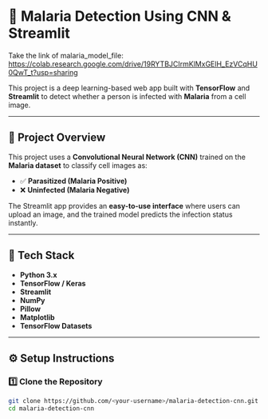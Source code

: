 # 🧠 Malaria Detection Using CNN & Streamlit
Take the link of malaria_model_file: https://colab.research.google.com/drive/19RYTBJCIrmKlMxGElH_EzVCqHU0QwT_t?usp=sharing

This project is a deep learning-based web app built with **TensorFlow** and **Streamlit** to detect whether a person is infected with **Malaria** from a cell image.

---

## 🚀 Project Overview
This project uses a **Convolutional Neural Network (CNN)** trained on the **Malaria dataset** to classify cell images as:
- ✅ **Parasitized (Malaria Positive)**
- ❌ **Uninfected (Malaria Negative)**

The Streamlit app provides an **easy-to-use interface** where users can upload an image, and the trained model predicts the infection status instantly.

---

## 🧩 Tech Stack
- **Python 3.x**
- **TensorFlow / Keras**
- **Streamlit**
- **NumPy**
- **Pillow**
- **Matplotlib**
- **TensorFlow Datasets**

---

## ⚙️ Setup Instructions

### 1️⃣ Clone the Repository
```bash
git clone https://github.com/<your-username>/malaria-detection-cnn.git
cd malaria-detection-cnn
